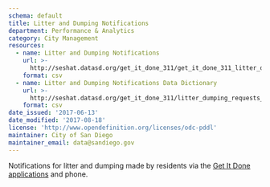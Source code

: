 ```yaml
---
schema: default
title: Litter and Dumping Notifications
department: Performance & Analytics
category: City Management
resources:
  - name: Litter and Dumping Notifications
    url: >-
      http://seshat.datasd.org/get_it_done_311/get_it_done_311_litter_dumping_requests_datasd.csv
    format: csv
  - name: Litter and Dumping Notifications Data Dictionary
    url: >-
      http://seshat.datasd.org/get_it_done_311/litter_dumping_requests_dictionary_datasd.csv
    format: csv
date_issued: '2017-06-13'
date_modified: '2017-08-18'
license: 'http://www.opendefinition.org/licenses/odc-pddl'
maintainer: City of San Diego
maintainer_email: data@sandiego.gov
---
```

Notifications for litter and dumping made by residents via the
<a href="https://www.sandiego.gov/get-it-done" target="_blank" rel="noopener">
Get It Done applications</a> and phone.

